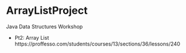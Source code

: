 # ArrayListProject

Java Data Structures Workshop
<ul>
<li>Pt2: Array List https://proffesso.com/students/courses/13/sections/36/lessons/240
</ul>
